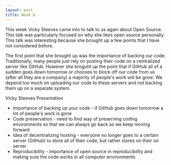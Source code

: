 ```yaml
---
layout: post
title: Week 6 - 
---
```



This week Vicky Steeves came into to talk to us again about Open Source. This talk was particularly focused on why she likes open source personally. This talk was interesting because she brought up a few points that I have not considered before.

The first point that she brought up was the importance of backing our code. Traditionally, many people just rely on posting their code on a centralized server like GitHub. However she broguht up the point that if GitHub all of a sudden goes down tomorrow or chooses to block off our code from us (after all they are a company) a majority of people's work will be gone. We depend too much on uploading our code to these servers and not backing them up on a separate system. 

Vicky Steeves Presentation
- Importance of backing up your code - if GitHub goes down tomorrow a lot of people's work is gone 
- Code preservation - need to find way of preserving coding environments so that we can always go back as we keep moving forward
- Idea of decentralizing hosting - everyone no longer goes to a certain server (GitHub) to store all of their code, but rather stores on their on server 
- Reproducibility - importance of open source in reproducibility and making sure the code works in all computer environments 
